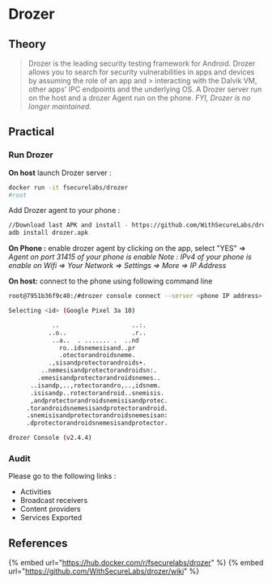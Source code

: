 # Drozer
## Theory
> Drozer is the leading security testing framework for Android.
> Drozer allows you to search for security vulnerabilities in apps and devices by assuming the role of an app and > interacting with the Dalvik VM, other apps' IPC endpoints and the underlying OS.
> A Drozer server run on the host and a drozer Agent run on the phone.
> _FYI, Drozer is no longer maintained._
## Practical

### Run Drozer
**On host** launch Drozer server :
```bash
docker run -it fsecurelabs/drozer
#root
```
Add Drozer agent to your phone :
```bash
//Download last APK and install - https://github.com/WithSecureLabs/drozer/releases
adb install drozer.apk
```
**On Phone :** enable drozer agent by clicking on the app, select "YES" => _Agent on port 31415 of your phone is enable_
_Note : IPv4 of your phone is enable on Wifi => Your Network => Settings => More => IP Address_

**On host:** connect to the phone using following command line

```bash 
root@7951b36f9c40:/#drozer console connect --server <phone IP address>

Selecting <id> (Google Pixel 3a 10)

            ..                    ..:.
           ..o..                  .r..
            ..a..  . ....... .  ..nd
              ro..idsnemesisand..pr
              .otectorandroidsneme.
           .,sisandprotectorandroids+.
         ..nemesisandprotectorandroidsn:.
        .emesisandprotectorandroidsnemes..
      ..isandp,..,rotectorandro,..,idsnem.
      .isisandp..rotectorandroid..snemisis.
      ,andprotectorandroidsnemisisandprotec.
     .torandroidsnemesisandprotectorandroid.
     .snemisisandprotectorandroidsnemesisan:
     .dprotectorandroidsnemesisandprotector.

drozer Console (v2.4.4)
```

### Audit

Please go to the following links :

* Activities
* Broadcast receivers
* Content providers
* Services Exported

## References
{% embed url="https://hub.docker.com/r/fsecurelabs/drozer" %}
{% embed url="https://github.com/WithSecureLabs/drozer/wiki" %}
